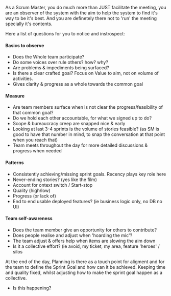 
As a Scrum Master, you do much more than JUST facilitate the meeting, you are an observer of the system with the aim to help the system to find it's way to be it's best. 
And you are definetely there not to 'run' the meeting specially it's contents.

Here a list of questions for you to notice and instrospect:
#### Basics to observe
* Does the Whole team participate?
* Do some voices over rule others? how? why?
* Are problems & impediments being surfaced?
* Is there a clear crafted goal? Focus on Value to aim, not on volume of activities.
* Gives clarity & progress as a whole towards the common goal

#### Measure
* Are team members surface when is not clear the progress/feasibility of that common goal?
* Do we hold each other accountable, for what we signed up to do?
* Scope & bureaucracy creep are snapped nice & early
* Looking at last 3-4 sprints is the volume of stories feasible? (as SM is good to have that number in mind, to snap the conversation at that point when you reach that)
* Team meets throughout the day for more detailed discussions & progress when needed

#### Patterns
* Consistently achieving/missing sprint goals. Recency plays key role here
* Never-ending stories? (yes like the film)
* Account for ontext switch / Start-stop
* Quality (high/low)
* Progress (or lack of)
* End to end usable deployed features? (ie business logic only, no DB no UI)

#### Team self-awareness
* Does the team member give an opportunity for others to contribute?
* Does people realise and adjust when 'hoarding the mic'?
* The team adjust & offers help when items are slowing the aim down
* Is it a collective effort? (ie avoid, my ticket, my area, feature 'heroes' / silos


At the end of the day, Planning is there as a touch point for aligment and for the team to define the Sprint Goal and how can it be achieved. Keeping time and quality fixed, whilst adjusting how to make the sprint goal happen as a collective.
* Is this happening?
